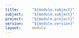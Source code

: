 ```yaml
---
title:      "${module.subject}"
subject:    "${module.subject}"
project:    "${module.project}"
version:    "${module.version}"
layout:     module
---
```

